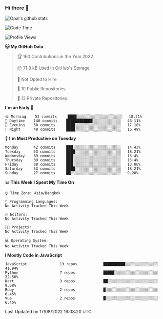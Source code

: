 ### Hi there 👋

![Opal's github stats](https://github-readme-stats.vercel.app/api?username=coolkidneversleep&count_private=true&show_icons=true&theme=radical)


<!--START_SECTION:waka-->
![Code Time](http://img.shields.io/badge/Code%20Time-64%20hrs%2038%20mins-blue)

![Profile Views](http://img.shields.io/badge/Profile%20Views-0-blue)

**🐱 My GitHub Data** 

> 🏆 160 Contributions in the Year 2022
 > 
> 📦 71.8 kB Used in GitHub's Storage 
 > 
> 🚫 Not Opted to Hire
 > 
> 📜 10 Public Repositories 
 > 
> 🔑 13 Private Repositories  
 > 
**I'm an Early 🐤** 

```text
🌞 Morning    53 commits     ████░░░░░░░░░░░░░░░░░░░░░   18.21% 
🌆 Daytime    140 commits    ████████████░░░░░░░░░░░░░   48.11% 
🌃 Evening    50 commits     ████░░░░░░░░░░░░░░░░░░░░░   17.18% 
🌙 Night      48 commits     ████░░░░░░░░░░░░░░░░░░░░░   16.49%

```
📅 **I'm Most Productive on Tuesday** 

```text
Monday       42 commits     ███░░░░░░░░░░░░░░░░░░░░░░   14.43% 
Tuesday      53 commits     ████░░░░░░░░░░░░░░░░░░░░░   18.21% 
Wednesday    39 commits     ███░░░░░░░░░░░░░░░░░░░░░░   13.4% 
Thursday     39 commits     ███░░░░░░░░░░░░░░░░░░░░░░   13.4% 
Friday       38 commits     ███░░░░░░░░░░░░░░░░░░░░░░   13.06% 
Saturday     53 commits     ████░░░░░░░░░░░░░░░░░░░░░   18.21% 
Sunday       27 commits     ██░░░░░░░░░░░░░░░░░░░░░░░   9.28%

```


📊 **This Week I Spent My Time On** 

```text
⌚︎ Time Zone: Asia/Bangkok

💬 Programming Languages: 
No Activity Tracked This Week

🔥 Editors: 
No Activity Tracked This Week

🐱‍💻 Projects: 
No Activity Tracked This Week

💻 Operating System: 
No Activity Tracked This Week

```

**I Mostly Code in JavaScript** 

```text
JavaScript               13 repos            ██████████░░░░░░░░░░░░░░░   41.94% 
Python                   7 repos             █████░░░░░░░░░░░░░░░░░░░░   22.58% 
Dart                     3 repos             ██░░░░░░░░░░░░░░░░░░░░░░░   9.68% 
Ruby                     2 repos             █░░░░░░░░░░░░░░░░░░░░░░░░   6.45% 
Vue                      2 repos             █░░░░░░░░░░░░░░░░░░░░░░░░   6.45%

```



 Last Updated on 17/08/2022 16:08:20 UTC
<!--END_SECTION:waka-->
